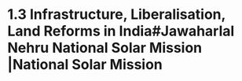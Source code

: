 # 1.3 Infrastructure, Liberalisation, Land Reforms in India#Jawaharlal Nehru National Solar Mission |National Solar Mission

